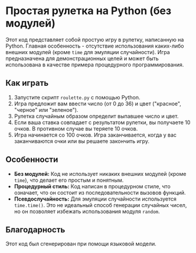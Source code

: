 # Простая рулетка на Python (без модулей)

Этот код представляет собой простую игру в рулетку, написанную на Python. Главная особенность - отсутствие использования каких-либо внешних модулей (кроме `time` для эмуляции случайности). Игра предназначена для демонстрационных целей и может быть использована в качестве примера процедурного программирования.

## Как играть

1.  Запустите скрипт `roulette.py` с помощью Python.
2.  Игра предложит вам ввести число (от 0 до 36) и цвет ("красное", "черное" или "зеленое").
3.  Рулетка случайным образом определит выпавшее число и цвет.
4.  Если ваша ставка совпадает с результатом рулетки, вы получаете 10 очков. В противном случае вы теряете 10 очков.
5.  Игра начинается со 100 очков. Игра заканчивается, когда у вас заканчиваются очки или вы решаете закончить игру.

## Особенности

*   **Без модулей:** Код не использует никаких внешних модулей (кроме `time`), что делает его простым и понятным.
*   **Процедурный стиль:** Код написан в процедурном стиле, что означает, что он состоит из последовательности вызовов функций.
*   **Псевдослучайность:** Для эмуляции случайности используется `time.time()`. Это не идеальный способ генерации случайных чисел, но он позволяет избежать использования модуля `random`.

## Благодарность

Этот код был сгенерирован при помощи языковой модели.
